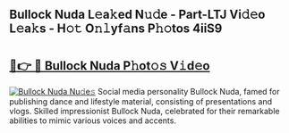 ## Bullock Nuda L𝚎a𝚔ed N𝚞𝚍e - Part-LTJ Vi𝚍𝚎o L𝚎a𝚔s - H𝚘𝚝 O𝚗𝚕yf𝚊ns P𝚑𝚘tos 4iiS9

# <h2><a href="http://kfcg480.oniu.top/?m=Bullock+Nuda">🔗👉 🔴 Bullock Nuda P𝚑ot𝚘𝚜 V𝚒d𝚎o</a></h2>

[![Bullock Nuda Nu𝚍e𝚜](https://i.imgur.com/0qMVB7G.gif)](http://kfcg480.oniu.top/?m=Bullock+Nuda)
Social media personality Bullock Nuda, famed for publishing dance and lifestyle material, consisting of presentations and vlogs. Skilled impressionist Bullock Nuda, celebrated for their remarkable abilities to mimic various voices and accents.  
